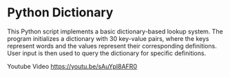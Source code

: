 # Python Dictionary
This Python script implements a basic dictionary-based lookup system.  The program initializes a dictionary with 30 key-value pairs, where the keys represent words and the values represent their corresponding definitions.  User input is then used to query the dictionary for specific definitions.

Youtube Video
https://youtu.be/sAuYpI8AFR0
